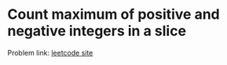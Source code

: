 Count maximum of positive and negative integers in a slice
==========================================================

Problem link: [leetcode site](https://leetcode.com/problems/maximum-count-of-positive-integer-and-negative-integer)


